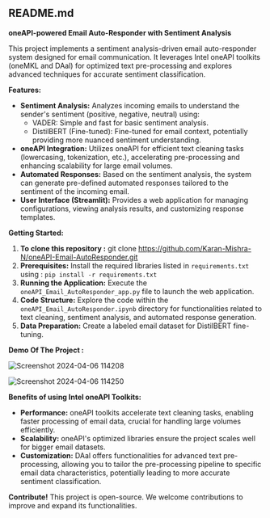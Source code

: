 ## README.md

**oneAPI-powered Email Auto-Responder with Sentiment Analysis**

This project implements a sentiment analysis-driven email auto-responder system designed for email communication. It leverages Intel oneAPI toolkits (oneMKL and DAal) for optimized text pre-processing and explores advanced techniques for accurate sentiment classification. 

**Features:**

* **Sentiment Analysis:** Analyzes incoming emails to understand the sender's sentiment (positive, negative, neutral) using:
    * VADER: Simple and fast for basic sentiment analysis.
    * DistilBERT (Fine-tuned): Fine-tuned for email context, potentially providing more nuanced sentiment understanding.
* **oneAPI Integration:** Utilizes oneAPI for efficient text cleaning tasks (lowercasing, tokenization, etc.), accelerating pre-processing and enhancing scalability for large email volumes.
* **Automated Responses:** Based on the sentiment analysis, the system can generate pre-defined automated responses tailored to the sentiment of the incoming email. 
* **User Interface (Streamlit):** Provides a web application for managing configurations, viewing analysis results, and customizing response templates.


**Getting Started:**
1. **To clone this repository :** git clone https://github.com/Karan-Mishra-N/oneAPI-Email-AutoResponder.git
2. **Prerequisites:** Install the required libraries listed in `requirements.txt` using : `pip install -r requirements.txt`
3. **Running the Application:** Execute the `oneAPI_Email_AutoResponder_app.py` file to launch the web application.
4. **Code Structure:** Explore the code within the `oneAPI_Email_AutoResponder.ipynb` directory for functionalities related to text cleaning, sentiment analysis, and automated response generation.
5. **Data Preparation:** Create a labeled email dataset for DistilBERT fine-tuning.

**Demo Of The Project :**


![Screenshot 2024-04-06 114208](https://github.com/Karan-Mishra-N/oneAPI-Email-AutoResponder/assets/152774217/34fd39e6-961f-4e7b-b3b6-8b9f7b5093cb)


![Screenshot 2024-04-06 114250](https://github.com/Karan-Mishra-N/oneAPI-Email-AutoResponder/assets/152774217/df93c5c8-be70-448b-8484-389c8488f644)

**Benefits of using Intel oneAPI Toolkits:**

* **Performance:** oneAPI toolkits accelerate text cleaning tasks, enabling faster processing of email data, crucial for handling large volumes efficiently.
* **Scalability:** oneAPI's optimized libraries ensure the project scales well for bigger email datasets.
* **Customization:** DAal offers functionalities for advanced text pre-processing, allowing you to tailor the pre-processing pipeline to specific email data characteristics, potentially leading to more accurate sentiment classification.

**Contribute!**
This project is open-source. We welcome contributions to improve and expand its functionalities.
